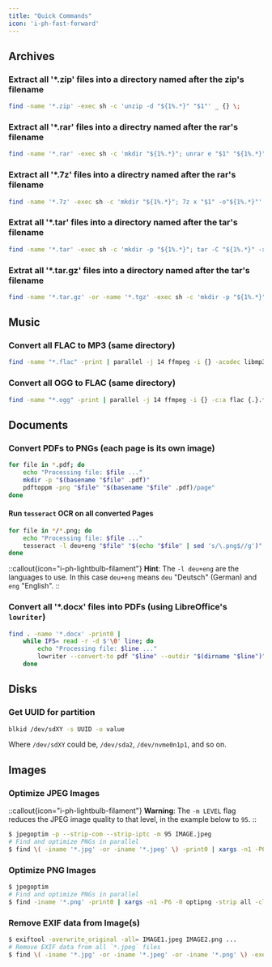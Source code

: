 ```yaml
---
title: "Quick Commands"
icon: 'i-ph-fast-forward'
---
```


## Archives

### Extract all '*.zip' files into a directory named after the zip's filename

```bash
find -name '*.zip' -exec sh -c 'unzip -d "${1%.*}" "$1"' _ {} \;
```

### Extract all '*.rar' files into a directry named after the rar's filename

```bash
find -name '*.rar' -exec sh -c 'mkdir "${1%.*}"; unrar e "$1" "${1%.*}"' _ {} \;
```

### Extract all '*.7z' files into a directry named after the rar's filename

```bash
find -name '*.7z' -exec sh -c 'mkdir "${1%.*}"; 7z x "$1" -o"${1%.*}"' _ {} \;
```

### Extrat all '*.tar' files into a directory named after the tar's filename

```bash
find -name '*.tar' -exec sh -c 'mkdir -p "${1%.*}"; tar -C "${1%.*}" -xvf "$1"' _ {} \;
```

### Extrat all '*.tar.gz' files into a directory named after the tar's filename

```bash
find -name '*.tar.gz' -or -name '*.tgz' -exec sh -c 'mkdir -p "${1%.*}"; tar -C "${1%.*}" -xvzf "$1"' _ {} \;
```

## Music

### Convert all FLAC to MP3 (same directory)

```bash
find -name "*.flac" -print | parallel -j 14 ffmpeg -i {} -acodec libmp3lame -ab 192k {.}.mp3 \;
```

### Convert all OGG to FLAC (same directory)

```bash
find -name "*.ogg" -print | parallel -j 14 ffmpeg -i {} -c:a flac {.}.flac \;
```

## Documents

### Convert PDFs to PNGs (each page is its own image)

```bash
for file in *.pdf; do
    echo "Processing file: $file ..."
    mkdir -p "$(basename "$file" .pdf)"
    pdftoppm -png "$file" "$(basename "$file" .pdf)/page"
done
```

#### Run `tesseract` OCR on all converted Pages

```bash
for file in */*.png; do
    echo "Processing file: $file ..."
    tesseract -l deu+eng "$file" "$(echo "$file" | sed 's/\.png$//g')"
done
```

::callout{icon="i-ph-lightbulb-filament"}
**Hint**:
The `-l deu+eng` are the languages to use.  In this case `deu+eng` means `deu` "Deutsch" (German) and `eng` "English".
::

### Convert all '*.docx' files into PDFs (using LibreOffice's `lowriter`)

```bash
find . -name '*.docx' -print0 |
    while IFS= read -r -d $'\0' line; do
        echo "Processing file: $line ..."
        lowriter --convert-to pdf "$line" --outdir "$(dirname "$line")"
    done
```

## Disks

### Get UUID for partition

```bash
blkid /dev/sdXY -s UUID -o value
```

Where `/dev/sdXY` could be, `/dev/sda2`, `/dev/nvme0n1p1`, and so on.

## Images

### Optimize JPEG Images

::callout{icon="i-ph-lightbulb-filament"}
**Warning**:
The `-m LEVEL` flag reduces the JPEG image quality to that level, in the example below to `95`.
::

```bash
$ jpegoptim -p --strip-com --strip-iptc -m 95 IMAGE.jpeg
# Find and optimize PNGs in parallel
$ find \( -iname '*.jpg' -or -iname '*.jpeg' \) -print0 | xargs -n1 -P6 -0 jpegoptim -p --strip-com --strip-iptc -m 95
```

### Optimize PNG Images

```bash
$ jpegoptim
# Find and optimize PNGs in parallel
$ find -iname '*.png' -print0 | xargs -n1 -P6 -0 optipng -strip all -clobber -fix -o9
```

### Remove EXIF data from Image(s)

```bash
$ exiftool -overwrite_original -all= IMAGE1.jpeg IMAGE2.png ...
# Remove EXIF data from all `*.jpeg` files
$ find \( -iname '*.jpg' -or -iname '*.jpeg' -or -iname '*.png' \) -exec exiftool -overwrite_original -all= {} \;
```
